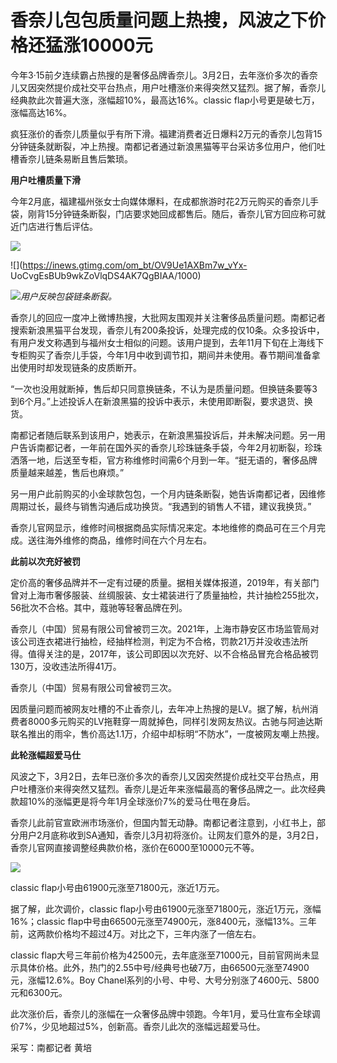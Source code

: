 # 香奈儿包包质量问题上热搜，风波之下价格还猛涨10000元

今年3·15前夕连续霸占热搜的是奢侈品牌香奈儿。3月2日，去年涨价多次的香奈儿又因突然提价成社交平台热点，用户吐槽涨价来得突然又猛烈。据了解，香奈儿经典款此次普遍大涨，涨幅超10%，最高达16%。classic
flap小号更是破七万，涨幅高达16%。

疯狂涨价的香奈儿质量似乎有所下滑。福建消费者近日爆料2万元的香奈儿包背15分钟链条就断裂，冲上热搜。南都记者通过新浪黑猫等平台采访多位用户，他们吐槽香奈儿链条易断且售后繁琐。

**用户吐槽质量下滑**

今年2月底，福建福州张女士向媒体爆料，在成都旅游时花2万元购买的香奈儿手袋，刚背15分钟链条断裂，门店要求她回成都售后。随后，香奈儿官方回应称可就近门店进行售后评估。

![](https://inews.gtimg.com/om_bt/Om3xL_Kyqo7ZXK1C5AXGAesWrqDJOubJXsZXMkHqtyhK8AA/1000)

![](https://inews.gtimg.com/om_bt/OV9Ue1AXBm7w_vYx-
UoCvgEsBUb9wkZoVlqDS4AK7QgBIAA/1000)

![](https://inews.gtimg.com/om_bt/OXBQpwuFoFX04CtTpTnfYLeH9ebOQ8BC4o0gvDVCO4K2IAA/1000)_用户反映包袋链条断裂。_

香奈儿的回应一度冲上微博热搜，大批网友围观并关注奢侈品质量问题。南都记者搜索新浪黑猫平台发现，香奈儿有200条投诉，处理完成的仅10条。众多投诉中，有用户发文称遇到与福州女士相似的问题。该用户提到，去年11月下旬在上海线下专柜购买了香奈儿手袋，今年1月中收到调节扣，期间并未使用。春节期间准备拿出使用时却发现链条的皮质断开。

“一次也没用就断掉，售后却只同意换链条，不认为是质量问题。但换链条要等3到6个月。”上述投诉人在新浪黑猫的投诉中表示，未使用即断裂，要求退货、换货。

南都记者随后联系到该用户，她表示，在新浪黑猫投诉后，并未解决问题。另一用户告诉南都记者，一年前在国外买的香奈儿珍珠链条手袋，今年2月初断裂，珍珠洒落一地，后送至专柜，官方称维修时间需6个月到一年。“挺无语的，奢侈品牌质量越来越差，售后也麻烦。”

另一用户此前购买的小金球款包包，一个月内链条断裂，她告诉南都记者，因维修周期过长，最终与销售沟通后成功换货。“我遇到的销售人不错，建议我换货。”

香奈儿官网显示，维修时间根据商品实际情况来定。本地维修的商品可在三个月完成。送往海外维修的商品，维修时间在六个月左右。

**此前以次充好被罚**

定价高的奢侈品牌并不一定有过硬的质量。据相关媒体报道，2019年，有关部门曾对上海市奢侈服装、丝绸服装、女士裙装进行了质量抽检，共计抽检255批次，56批次不合格。其中，蔻驰等轻奢品牌在列。

香奈儿（中国）贸易有限公司曾被罚三次。2021年，上海市静安区市场监管局对该公司连衣裙进行抽检，经抽样检测，判定为不合格，罚款21万并没收违法所得。值得关注的是，2017年，该公司即因以次充好、以不合格品冒充合格品被罚130万，没收违法所得41万。

香奈儿（中国）贸易有限公司曾被罚三次。

因质量问题而被网友吐槽的不止香奈儿，去年冲上热搜的是LV。据了解，杭州消费者8000多元购买的LV拖鞋穿一周就掉色，同样引发网友热议。古驰与阿迪达斯联名推出的雨伞，售价高达1.1万，介绍中却标明“不防水”，一度被网友嘲上热搜。

**此轮涨幅超爱马仕**

风波之下，3月2日，去年已涨价多次的香奈儿又因突然提价成社交平台热点，用户吐槽涨价来得突然又猛烈。香奈儿是近年来涨幅最高的奢侈品牌之一。此次经典款超10%的涨幅更是将今年1月全球涨价7%的爱马仕甩在身后。

香奈儿此前官宣欧洲市场涨价，但国内暂无动静。南都记者注意到，小红书上，部分用户2月底称收到SA通知，香奈儿3月初将涨价。让网友们意外的是，3月2日，香奈儿官网直接调整经典款价格，涨价在6000至10000元不等。

![](https://inews.gtimg.com/om_bt/Ov4RPN8Q6yWK7OFw0D-l2gjmkd1S458mmgXlwayqNJJq4AA/1000)

classic flap小号由61900元涨至71800元，涨近1万元。

据了解，此次调价，classic flap小号由61900元涨至71800元，涨近1万元，涨幅16%；classic
flap中号由66500元涨至74900元，涨8400元，涨幅13%。三年前，这两款价格均不超过4万。对比之下，三年内涨了一倍左右。

classic
flap大号三年前价格为42500元，去年底涨至71000元，目前官网尚未显示具体价格。此外，热门的2.55中号/经典号也破7万，由66500元涨至74900元，涨幅12.6%。Boy
Chanel系列的小号、中号、大号分别涨了4600元、5800元和6300元。

此次涨价后，香奈儿的涨幅在一众奢侈品牌中领跑。今年1月，爱马仕宣布全球调价7%，少见地超过5%，创新高。香奈儿此次的涨幅远超爱马仕。

采写：南都记者 黄培

